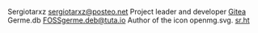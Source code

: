 Sergiotarxz sergiotarxz@posteo.net Project leader and developer [Gitea](https://gitea.sergiotarxz.freemyip.com/sergiotarxz)
Germe.db FOSSgerme.deb@tuta.io  Author of the icon openmg.svg. [sr.ht](https://sr.ht/~germe-fur/)
